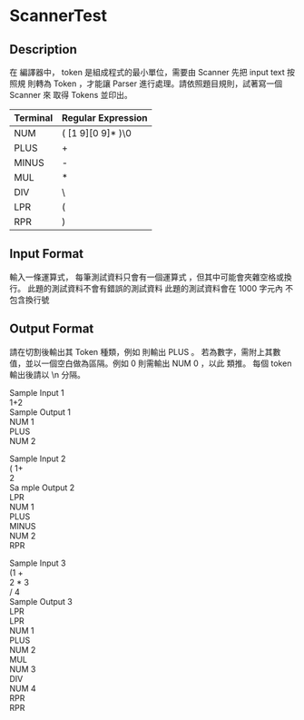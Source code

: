 # ScannerTest
## Description 
在 編譯器中， token 是組成程式的最小單位，需要由 Scanner 先把 input text 按照規
則轉為 Token ，才能讓 Parser 進行處理。請依照題目規則，試著寫一個 Scanner 來
取得 Tokens 並印出。

| Terminal | Regular Expression |
| -------- |:------------------ |
| NUM      | ( [1 9][0 9]* )\0  |
| PLUS     | \+                 |
| MINUS    | \-                 |
| MUL      | \*                 |
| DIV      | \\                 |
| LPR      | \(                 |
| RPR      | \)                 |

## Input Format 
輸入一條運算式， 每筆測試資料只會有一個運算式 ，但其中可能會夾雜空格或換行。
此題的測試資料不會有錯誤的測試資料
此題的測試資料會在 1000 字元內 不包含換行號
## Output Format 
請在切割後輸出其 Token 種類，例如 則輸出 PLUS 。
若為數字，需附上其數值，並以一個空白做為區隔。例如 0 則需輸出 NUM 0 ，以此
類推。
每個 token 輸出後請以 \n 分隔。

Sample Input 1\
1+2\
Sample Output 1\
NUM 1\
PLUS\
NUM 2


Sample Input 2\
( 1+\
2\
Sa mple Output 2\
LPR\
NUM 1\
PLUS\
MINUS\
NUM 2\
RPR


Sample Input 3\
(1 +\
2 * 3\
/ 4\
Sample Output 3\
LPR\
LPR\
NUM 1\
PLUS\
NUM 2\
MUL\
NUM 3\
DIV\
NUM 4\
RPR\
RPR
